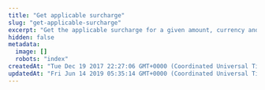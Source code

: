 ```yaml
---
title: "Get applicable surcharge"
slug: "get-applicable-surcharge"
excerpt: "Get the applicable surcharge for a given amount, currency and card number."
hidden: false
metadata: 
  image: []
  robots: "index"
createdAt: "Tue Dec 19 2017 22:27:06 GMT+0000 (Coordinated Universal Time)"
updatedAt: "Fri Jun 14 2019 05:35:14 GMT+0000 (Coordinated Universal Time)"
---
```

